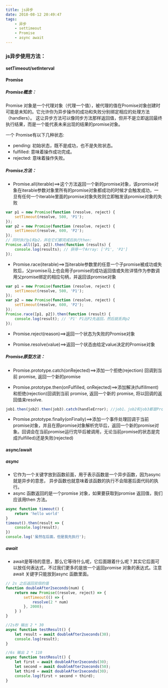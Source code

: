 ```yaml
---
title: js异步
date: 2018-08-12 20:49:47
tags: 
    - 异步
    - settimeout
    - Promise
    - async await    
---
```


### js异步使用方法：

#### setTimeout/setInterval

#### Promise

##### Promise概念：
Promise 对象是一个代理对象（代理一个值），被代理的值在Promise对象创建时可能是未知的。它允许你为异步操作的成功和失败分别绑定相应的处理方法（handlers）。 这让异步方法可以像同步方法那样返回值，但并不是立即返回最终执行结果，而是一个能代表未来出现的结果的promise对象。

一个 Promise有以下几种状态:
* pending: 初始状态，既不是成功，也不是失败状态。
* fulfilled: 意味着操作成功完成。
* rejected: 意味着操作失败。

##### Promise方法：
* Promise.all(iterable)==>这个方法返回一个新的promise对象，该promise对象在iterable参数对象里所有的promise对象都成功的时候才会触发成功，一旦有任何一个iterable里面的promise对象失败则立即触发该promise对象的失败
```js
var p1 = new Promise(function (resolve, reject) {
    setTimeout(resolve, 500, 'P1');
});
var p2 = new Promise(function (resolve, reject) {
    setTimeout(resolve, 600, 'P2');
});
// 同时执行p1和p2，并在它们都完成后执行then:
Promise.all([p1, p2]).then(function (results) {
    console.log(results); // 获得一个Array: ['P1', 'P2']
});
```
* Promise.race(iterable)==>当iterable参数里的任意一个子promise被成功或失败后，父promise马上也会用子promise的成功返回值或失败详情作为参数调用父promise绑定的相应句柄，并返回该promise对象
```js
var p1 = new Promise(function (resolve, reject) {
    setTimeout(resolve, 500, 'P1');
});
var p2 = new Promise(function (resolve, reject) {
    setTimeout(resolve, 600, 'P2');
});
Promise.race([p1, p2]).then(function (result) {
    console.log(result); // 'P1' P1比P2先返回，然后就丢弃p2
});
```
* Promise.reject(reason)==>返回一个状态为失败的Promise对象

* Promise.resolve(value)==>返回一个状态由给定value决定的Promise对象

##### Promise原型方法：
* Promise.prototype.catch(onRejected)==>添加一个拒绝(rejection) 回调到当前 promise, 返回一个新的promise

* Promise.prototype.then(onFulfilled, onRejected)==>添加解决(fulfillment)和拒绝(rejection)回调到当前 promise, 返回一个新的 promise, 将以回调的返回值来resolve.
```js
job1.then(job2).then(job3).catch(handleError); //job1、job2和job3都是Promise对象。
```

* Promise.prototype.finally(onFinally)==>添加一个事件处理回调于当前promise对象，并且在原promise对象解析完毕后，返回一个新的promise对象。回调会在当前promise运行完毕后被调用，无论当前promise的状态是完成(fulfilled)还是失败(rejected)




#### async/await

##### async 
* 它作为一个关键字放到函数前面，用于表示函数是一个异步函数，因为async就是异步的意思， 异步函数也就意味着该函数的执行不会阻塞后面代码的执行。
* async 函数返回的是一个promise 对象，如果要获取到promise 返回值，我们应该用then 方法。
```js
async function timeout() {
    return 'hello world'
}
timeout().then(result => {
    console.log(result);
})
console.log('虽然在后面，但是我先执行');
```

##### await
* await是等待的意思，那么它等待什么呢，它后面跟着什么呢？其实它后面可以放任何表达式，不过我们更多的是放一个返回promise 对象的表达式。注意await 关键字只能放到async 函数里面。
```js
// 2s 之后返回双倍的值
function doubleAfter2seconds(num) {
    return new Promise((resolve, reject) => {
        setTimeout(() => {
            resolve(2 * num)
        }, 2000);
    } )
}

//2s秒 输出 2 * 30
async function testResult() {
    let result = await doubleAfter2seconds(30);
    console.log(result);
}

//6s 输出 2 * 110
async function testResult() {
    let first = await doubleAfter2seconds(30);
    let second = await doubleAfter2seconds(50);
    let third = await doubleAfter2seconds(30);
    console.log(first + second + third);
}
```
